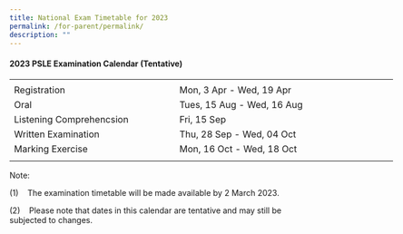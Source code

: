 ```yaml
---
title: National Exam Timetable for 2023
permalink: /for-parent/permalink/
description: ""
---
```


#### 2023 PSLE Examination Calendar (Tentative)


<table border="0" cellpadding="0" cellspacing="0" width="675" style="border-collapse:
 collapse;width:507pt"><colgroup><col width="285" style="mso-width-source:userset;mso-width-alt:10422;width:214pt"> <col width="390" style="mso-width-source:userset;mso-width-alt:14262;width:293pt"></colgroup><tbody><tr height="5" style="mso-height-source:userset;height:3.75pt"><td height="5" width="285" style="height:3.75pt;width:214pt"><a name="RANGE!F3:G9"></a></td><td width="390" style="width:293pt"></td></tr><tr height="20" style="height:15.0pt"><td height="20" class="xl70" style="height:15.0pt">Registration</td><td class="xl65">Mon, 3 Apr - Wed, 19 Apr</td></tr><tr height="20" style="height:15.0pt"><td height="20" class="xl67" width="285" style="height:15.0pt;width:214pt">Oral</td><td class="xl66">Tues, 15 Aug - Wed, 16 Aug</td></tr><tr height="20" style="height:15.0pt"><td height="20" class="xl68" width="285" style="height:15.0pt;width:214pt">Listening Comprehencsion</td><td class="xl71" width="390" style="width:293pt">Fri, 15 Sep</td></tr><tr height="20" style="height:15.0pt"><td height="20" class="xl70" style="height:15.0pt">Written Examination</td><td class="xl69" width="390" style="width:293pt">Thu, 28 Sep - Wed, 04 Oct</td></tr><tr height="20" style="height:15.0pt"><td height="20" class="xl70" style="height:15.0pt">Marking Exercise</td><td class="xl69" width="390" style="width:293pt">Mon, 16 Oct - Wed, 18 Oct</td></tr><tr height="8" style="mso-height-source:userset;height:6.0pt"><td height="8" class="xl66" style="height:6.0pt"></td><td class="xl67" width="390" style="width:293pt"></td></tr></tbody></table>

Note:

(1)    The examination timetable will be made available by 2 March 2023.

(2)    Please note that dates in this calendar are tentative and may still be subjected to changes.